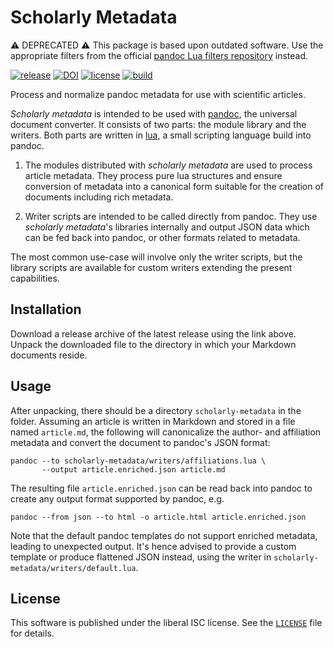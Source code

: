 # Scholarly Metadata

:warning: DEPRECATED :warning: This package is based upon outdated software. Use
the appropriate filters from the official [pandoc Lua filters
repository](https://github.com/pandoc/lua-filters) instead.

[![release]](https://github.com/pandoc-scholar/scholarly-metadata/releases)
[![DOI]](https://zenodo.org/badge/latestdoi/82491456)
[![license]](./LICENSE)
[![build]](https://travis-ci.org/pandoc-scholar/scholarly-metadata)

Process and normalize pandoc metadata for use with scientific articles.

*Scholarly metadata* is intended to be used with [pandoc](http://pandoc.org),
the universal document converter. It consists of two parts: the module library
and the writers. Both parts are written in [lua](https://lua.org), a small
scripting language build into pandoc.

1. The modules distributed with *scholarly metadata* are used to process article
   metadata. They process pure lua structures and ensure conversion of metadata
   into a canonical form suitable for the creation of documents including rich
   metadata.

2. Writer scripts are intended to be called directly from pandoc. They use
   *scholarly metadata*'s libraries internally and output JSON data which can be
   fed back into pandoc, or other formats related to metadata.

The most common use-case will involve only the writer scripts, but the library
scripts are available for custom writers extending the present capabilities.

[release]: https://img.shields.io/github/release/pandoc-scholar/scholarly-metadata.svg
[license]: https://img.shields.io/github/license/pandoc-scholar/scholarly-metadata.svg
[build]:   https://img.shields.io/travis/pandoc-scholar/scholarly-metadata/master.svg
[DOI]: https://zenodo.org/badge/82491456.svg

## Installation

Download a release archive of the latest release using the link above. Unpack
the downloaded file to the directory in which your Markdown documents reside.

## Usage

After unpacking, there should be a directory `scholarly-metadata` in the folder.
Assuming an article is written in Markdown and stored in a file named
`article.md`, the following will canonicalize the author- and affiliation
metadata and convert the document to pandoc's JSON format:

    pandoc --to scholarly-metadata/writers/affiliations.lua \
           --output article.enriched.json article.md

The resulting file `article.enriched.json` can be read back into pandoc to
create any output format supported by pandoc, e.g.

    pandoc --from json --to html -o article.html article.enriched.json

Note that the default pandoc templates do not support enriched metadata, leading
to unexpected output. It's hence advised to provide a custom template or produce
flattened JSON instead, using the writer in
`scholarly-metadata/writers/default.lua`.


## License

This software is published under the liberal ISC license. See
the [`LICENSE`](./LICENSE) file for details.
